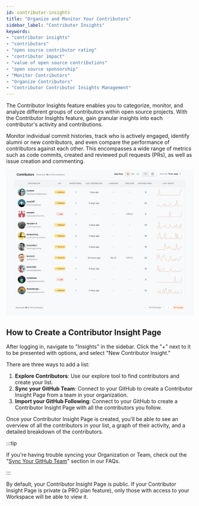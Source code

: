 ```yaml
---
id: contributor-insights
title: "Organize and Monitor Your Contributors"
sidebar_label: "Contributor Insights"
keywords: 
- "contributor insights" 
- "contributors" 
- "open source contributor rating" 
- "contributor impact"
- "value of open source contributions"
- "open source sponsorship"
- "Monitor Contributors" 
- "Organize Contributors" 
- "Contributor Contributor Insights Management" 
---
```


The Contributor Insights feature enables you to categorize, monitor, and analyze different groups of contributors within open source projects. With the Contributor Insights feature, gain granular insights into each contributor's activity and contributions.

Monitor individual commit histories, track who is actively engaged, identify alumni or new contributors, and even compare the performance of contributors against each other. This encompasses a wide range of metrics such as code commits, created and reviewed pull requests (PRs), as well as issue creation and commenting.

![Contributor Insights Page](../../static/img/lists-page.svg)

## How to Create a Contributor Insight Page

After logging in, navigate to "Insights" in the sidebar. Click the "+" next to it to be presented with options, and select "New Contributor Insight."

There are three ways to add a list:

1. **Explore Contributors**: Use our explore tool to find contributors and create your list.
2. **Sync your GitHub Team**: Connect to your GitHub to create a Contributor Insight Page from a team in your organization.
3. **Import your GitHub Following**: Connect to your GitHub to create a Contributor Insight Page with all the contributors you follow.

Once your Contributor Insight Page is created, you'll be able to see an overview of all the contributors in your list, a graph of their activity, and a detailed breakdown of the contributors.

:::tip

 If you're having trouble syncing your Organization or Team, check out the "[Sync Your GitHub Team](../welcome/faqs.md#sync-your-github-team)" section in our FAQs.

:::

By default, your Contributor Insight Page is public. If your Contributor Insight Page is private (a PRO plan feature), only those with access to your Workspace will be able to view it.